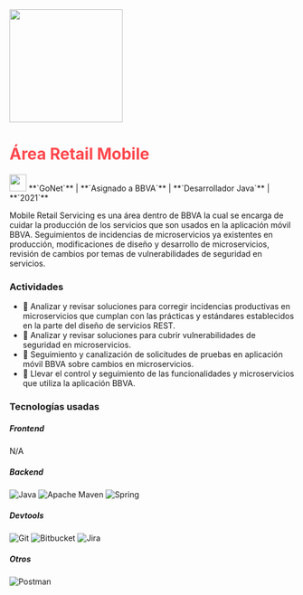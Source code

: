 <img src="../assets/images/projects/app-BBVA.png" width="200" height="200">

# <font color="#FF474C">**Área Retail Mobile**</font> 

<img src="../assets/images/company-logos/gonet.png" width="30" height="30">
**`GoNet`** |
**`Asignado a BBVA`** |
**`Desarrollador Java`** |
**`2021`**

Mobile Retail Servicing es una área dentro de BBVA la cual se encarga de cuidar la producción de los servicios que son usados en la aplicación móvil BBVA. Seguimientos de incidencias de microservicios ya existentes en producción, modificaciones de diseño y desarrollo de microservicios, revisión de cambios por temas de vulnerabilidades de seguridad en servicios.

### Actividades

- 📝 Analizar y revisar soluciones para corregir incidencias productivas en microservicios que cumplan con las prácticas y estándares establecidos en la parte del diseño de servicios REST.
- 📝 Analizar y revisar soluciones para cubrir vulnerabilidades de seguridad en microservicios.
- 📝 Seguimiento y canalización de solicitudes de pruebas en aplicación móvil BBVA sobre cambios en microservicios.
- 📝 Llevar el control y seguimiento de las funcionalidades y microservicios que utiliza la aplicación BBVA.

### Tecnologías usadas

##### **Frontend**
N/A


##### **Backend**
![Java](https://img.shields.io/badge/java-%23ED8B00.svg?style=for-the-badge&logo=openjdk&logoColor=white)
![Apache Maven](https://img.shields.io/badge/Apache%20Maven-C71A36?style=for-the-badge&logo=Apache%20Maven&logoColor=white)
![Spring](https://img.shields.io/badge/spring-%236DB33F.svg?style=for-the-badge&logo=spring&logoColor=white)

##### **Devtools**
![Git](https://img.shields.io/badge/git-%23F05033.svg?style=for-the-badge&logo=git&logoColor=white)
![Bitbucket](https://img.shields.io/badge/bitbucket-%230047B3.svg?style=for-the-badge&logo=bitbucket&logoColor=white)
![Jira](https://img.shields.io/badge/jira-%230A0FFF.svg?style=for-the-badge&logo=jira&logoColor=white)

##### **Otros**
![Postman](https://img.shields.io/badge/Postman-FF6C37?style=for-the-badge&logo=postman&logoColor=white)
